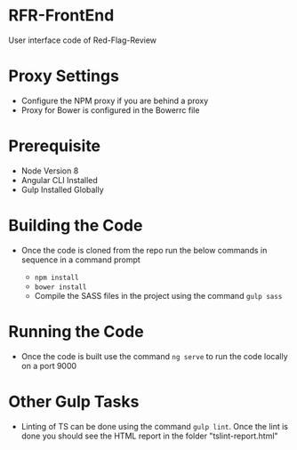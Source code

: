 # RFR-FrontEnd
User interface code of Red-Flag-Review

# Proxy Settings

- Configure the NPM proxy if you are behind a proxy
- Proxy for Bower is configured in the Bowerrc file

# Prerequisite  

- Node Version 8
- Angular CLI Installed
- Gulp Installed Globally

# Building the Code

- Once the code is cloned from the repo run the below commands in sequence in a command prompt

  - `npm install`
  - `bower install`
  - Compile the SASS files in the project using the command `gulp sass` 

# Running the Code

- Once the code is built use the command `ng serve` to run the code locally on a port 9000

# Other Gulp Tasks

- Linting of TS can be done using the command `gulp lint`. Once the lint is done you should see the HTML report in the folder "tslint-report.html"
